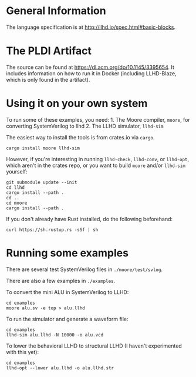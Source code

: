 # General Information

The language specification is at http://llhd.io/spec.html#basic-blocks.

# The PLDI Artifact

The source can be found at https://dl.acm.org/do/10.1145/3395654. It includes information
on how to run it in Docker (including LLHD-Blaze, which is only found in the artifact).

# Using it on your own system

To run some of these examples, you need:
    1. The Moore compiler, `moore`, for converting SystemVerilog to llhd
    2. The LLHD simulator, `llhd-sim`

The easiest way to install the tools is from crates.io via `cargo`.

    cargo install moore llhd-sim

However, if you're interesting in running `llhd-check`, `llhd-conv`, or `llhd-opt`, which aren't in the crates repo,
or you want to build `moore` and/or `llhd-sim` yourself:

    git submodule update --init
    cd llhd
    cargo install --path .
    cd ..
    cd moore
    cargo install --path .

If you don't already have Rust installed, do the following beforehand:

    curl https://sh.rustup.rs -sSf | sh

# Running some examples

There are several test SystemVerilog files in `./moore/test/svlog`.

There are also a few examples in `./examples`.

To convert the mini ALU in SystemVerilog to LLHD:

    cd examples
    moore alu.sv -e top > alu.llhd

To run the simulator and generate a waveform file:

    cd examples
    llhd-sim alu.llhd -N 10000 -o alu.vcd

To lower the behavioral LLHD to structural LLHD (I haven't experimented with this yet):

    cd examples
    llhd-opt --lower alu.llhd -o alu.llhd.str